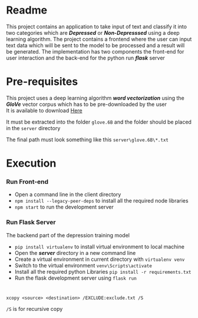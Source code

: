 # Readme

This project contains an application to take input of text and classify it into two categories which are ___Depressed___ or ___Non-Depresssed___ using a deep learning algorithm. The project contains a frontend where the user can input text data which will be sent to the model to be processed and a result will be generated. The implementation has two components the front-end for user interaction and the back-end for the python run ___flask___ server

# Pre-requisites

This project uses a deep learning algorithm ___word vectorization___ using the ___GloVe___ vector corpus which has to be pre-downloaded by the user  
It is available to download [Here](https://nlp.stanford.edu/data/glove.6B.zip)

It must be extracted into the folder `glove.6B` and the folder should be placed in the `server` directory

The final path must look something like this `server\glove.6B\*.txt`

# Execution

### Run Front-end

- Open a command line in the client directory  
- `npm install --legacy-peer-deps` to install all the required node libraries  
- `npm start` to run the development server 

### Run Flask Server

The backend part of the depression training model

- `pip install virtualenv` to install virtual environment to local machine
- Open the ___server___ directory in a new command line 
- Create a virtual environment in current directory with `virtualenv venv`
- Switch to the virtual environment `venv\Scripts\activate`
- Install all the required python Libraries `pip install -r requirements.txt`
- Run the flask development server using `flask run`

#


`xcopy <source> <destination> /EXCLUDE:exclude.txt /S`

`/S` is for recursive copy
